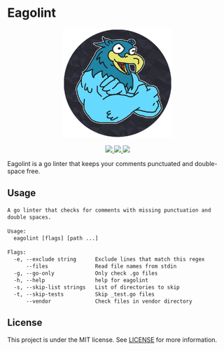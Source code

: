 # Eagolint

<p align="center">
    <img width="250" src="img/logo.png">
</p>

<p align="center">
    <a href="https://godoc.org/github.com/Ullaakut/eagolint">
        <img src="http://img.shields.io/badge/godoc-reference-blue.svg?style=flat"/>
    </a>
    <a href="https://raw.githubusercontent.com/Ullaakut/eagolint/master/LICENSE">
        <img src="http://img.shields.io/badge/license-MIT-red.svg?style=flat"/>
    </a>
    <a href="https://goreportcard.com/report/Ullaakut/eagolint">
        <img src="https://goreportcard.com/badge/github.com/Ullaakut/eagolint"/>
    </a>
</p>

Eagolint is a go linter that keeps your comments punctuated and double-space free.

## Usage

```text
A go linter that checks for comments with missing punctuation and double spaces.

Usage:
  eagolint [flags] [path ...]

Flags:
  -e, --exclude string      Exclude lines that match this regex
      --files               Read file names from stdin
  -g, --go-only             Only check .go files
  -h, --help                help for eagolint
  -s, --skip-list strings   List of directories to skip
  -t, --skip-tests          Skip _test.go files
      --vendor              Check files in vendor directory
```

## License

This project is under the MIT license. See [LICENSE](LICENSE) for more information.
